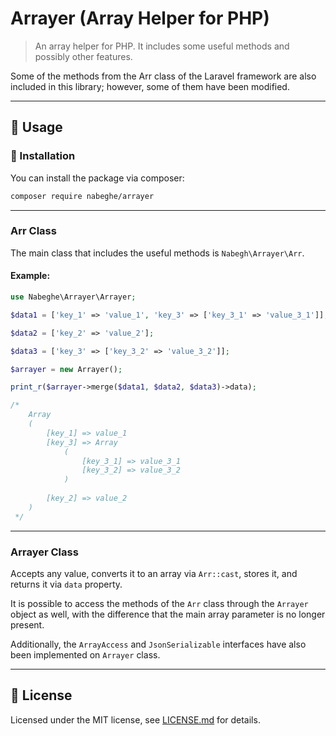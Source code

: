 # Arrayer (Array Helper for PHP)

> An array helper for PHP. It includes some useful methods and possibly other features.

Some of the methods from the Arr class of the Laravel framework are also included in this library;
however, some of them have been modified.

<hr>

## 🫡 Usage

### 🚀 Installation

You can install the package via composer:

```bash
composer require nabeghe/arrayer
```

<hr>

### Arr Class

The main class that includes the useful methods is `Nabegh\Arrayer\Arr`.

#### Example:

```php
use Nabeghe\Arrayer\Arrayer;

$data1 = ['key_1' => 'value_1', 'key_3' => ['key_3_1' => 'value_3_1']];

$data2 = ['key_2' => 'value_2'];

$data3 = ['key_3' => ['key_3_2' => 'value_3_2']];

$arrayer = new Arrayer();

print_r($arrayer->merge($data1, $data2, $data3)->data);

/*
    Array
    (
        [key_1] => value_1
        [key_3] => Array
            (
                [key_3_1] => value_3_1
                [key_3_2] => value_3_2
            )
    
        [key_2] => value_2
    )
 */
```

<hr>

### Arrayer Class

Accepts any value, converts it to an array via `Arr::cast`, stores it, and returns it via `data` property.

It is possible to access the methods of the `Arr` class through the `Arrayer` object as well, with the difference that the main array parameter is no longer present.

Additionally, the `ArrayAccess` and `JsonSerializable` interfaces have also been implemented on `Arrayer` class.

<hr>

## 📖 License

Licensed under the MIT license, see [LICENSE.md](LICENSE.md) for details.